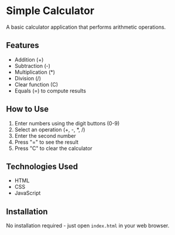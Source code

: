 # Simple Calculator

A basic calculator application that performs arithmetic operations.

## Features

- Addition (+)
- Subtraction (-)
- Multiplication (*)
- Division (/)
- Clear function (C)
- Equals (=) to compute results

## How to Use

1. Enter numbers using the digit buttons (0-9)
2. Select an operation (+, -, *, /)
3. Enter the second number
4. Press "=" to see the result
5. Press "C" to clear the calculator

## Technologies Used

- HTML
- CSS
- JavaScript

## Installation

No installation required - just open `index.html` in your web browser.

